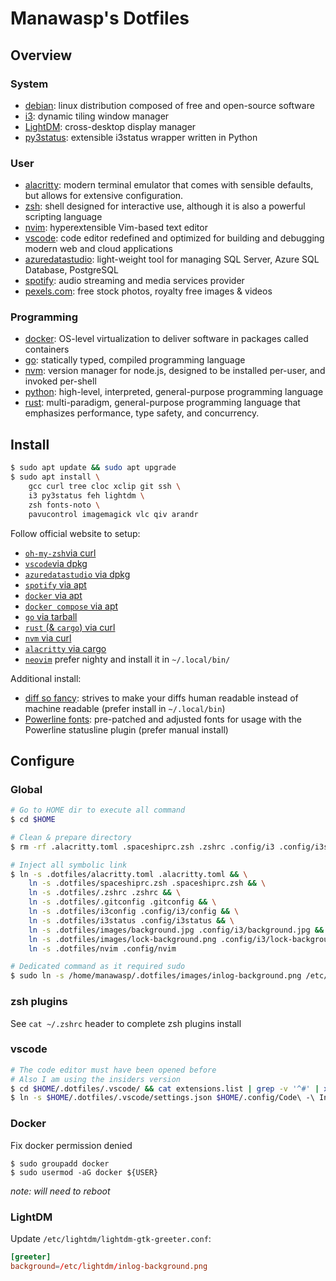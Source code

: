# Manawasp's Dotfiles

## Overview

### System

- [debian](https://www.debian.org/devel/debian-installer/): linux distribution composed of free and open-source software
- [i3](https://i3wm.org/): dynamic tiling window manager
- [LightDM](https://wiki.archlinux.org/title/LightDM): cross-desktop display manager
- [py3status](https://py3status.readthedocs.io/en/latest/): extensible i3status wrapper written in Python

### User

- [alacritty](https://alacritty.org/): modern terminal emulator that comes with sensible defaults, but allows for extensive configuration.
- [zsh](https://www.zsh.org/): shell designed for interactive use, although it is also a powerful scripting language
- [nvim](https://neovim.io/): hyperextensible Vim-based text editor
- [vscode](https://code.visualstudio.com/insiders/): code editor redefined and optimized for building and debugging modern web and cloud applications
- [azuredatastudio](https://docs.microsoft.com/en-us/sql/azure-data-studio/download-azure-data-studio): light-weight tool for managing SQL Server, Azure SQL Database, PostgreSQL
- [spotify](https://www.spotify.com/fr/download/linux/): audio streaming and media services provider
- [pexels.com](https://www.pexels.com/): free stock photos, royalty free images & videos

### Programming

- [docker](https://docs.docker.com/engine/install/debian/): OS-level virtualization to deliver software in packages called containers
- [go](https://go.dev/doc/install): statically typed, compiled programming language
- [nvm](https://github.com/nvm-sh/nvm): version manager for node.js, designed to be installed per-user, and invoked per-shell
- [python](https://www.python.org/downloads/): high-level, interpreted, general-purpose programming language
- [rust](https://www.rust-lang.org/tools/install): multi-paradigm, general-purpose programming language that emphasizes performance, type safety, and concurrency.

## Install

```sh
$ sudo apt update && sudo apt upgrade
$ sudo apt install \
    gcc curl tree cloc xclip git ssh \
    i3 py3status feh lightdm \
    zsh fonts-noto \
    pavucontrol imagemagick vlc qiv arandr
```

Follow official website to setup:
- [`oh-my-zsh`via curl](https://ohmyz.sh/#install)
- [`vscode`via dpkg](https://code.visualstudio.com/download)
- [`azuredatastudio` via dpkg](https://learn.microsoft.com/en-us/sql/azure-data-studio/download-azure-data-studio?view=sql-server-ver16)
- [`spotify` via apt](https://www.spotify.com/us/download/linux/)
- [`docker` via apt](https://docs.docker.com/engine/install/debian/)
- [`docker compose` via apt](https://docs.docker.com/compose/install/linux/#install-using-the-repository)
- [`go` via tarball](https://go.dev/doc/install)
- [`rust` (& `cargo`) via curl](https://www.rust-lang.org/tools/install)
- [`nvm` via curl](https://github.com/nvm-sh/nvm#installing-and-updating)
- [`alacritty` via cargo](https://github.com/alacritty/alacritty/blob/master/INSTALL.md)
- [`neovim`](https://github.com/neovim/neovim/blob/master/INSTALL.md) prefer nighty and install it in `~/.local/bin/`

Additional install:
- [diff so fancy](https://github.com/so-fancy/diff-so-fancy): strives to make your diffs human readable instead of machine readable (prefer install in `~/.local/bin`) 
- [Powerline fonts](https://github.com/powerline/fonts): pre-patched and adjusted fonts for usage with the Powerline statusline plugin (prefer manual install)

## Configure

### Global

```sh
# Go to HOME dir to execute all command
$ cd $HOME

# Clean & prepare directory
$ rm -rf .alacritty.toml .spaceshiprc.zsh .zshrc .config/i3 .config/i3status

# Inject all symbolic link
$ ln -s .dotfiles/alacritty.toml .alacritty.toml && \
    ln -s .dotfiles/spaceshiprc.zsh .spaceshiprc.zsh && \
    ln -s .dotfiles/.zshrc .zshrc && \
    ln -s .dotfiles/.gitconfig .gitconfig && \
    ln -s .dotfiles/i3config .config/i3/config && \
    ln -s .dotfiles/i3status .config/i3status && \
    ln -s .dotfiles/images/background.jpg .config/i3/background.jpg && \
    ln -s .dotfiles/images/lock-background.png .config/i3/lock-background.png && \
    ln -s .dotfiles/nvim .config/nvim

# Dedicated command as it required sudo
$ sudo ln -s /home/manawasp/.dotfiles/images/inlog-background.png /etc/lightdm/inlog-background.png
```

### zsh plugins

See `cat ~/.zshrc` header to complete zsh plugins install

### vscode

```sh
# The code editor must have been opened before
# Also I am using the insiders version
$ cd $HOME/.dotfiles/.vscode/ && cat extensions.list | grep -v '^#' | xargs -L1 code-insiders --install-extension
$ ln -s $HOME/.dotfiles/.vscode/settings.json $HOME/.config/Code\ -\ Insiders/User/settings.json
```

### Docker

Fix docker permission denied

```
$ sudo groupadd docker
$ sudo usermod -aG docker ${USER}
```

_note: will need to reboot_

### LightDM

Update `/etc/lightdm/lightdm-gtk-greeter.conf`:

```conf
[greeter]
background=/etc/lightdm/inlog-background.png
```

